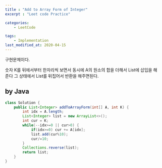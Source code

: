 ```yaml
---
title : "Add to Array Form of Integer"
excerpt : "Leet code Practice"

categories:
    - LeetCode

tags:
    - Implementation
last_modified_at: 2020-04-15
---
```


구현문제이다. 

숫자 K를 뒤에서부터 한자리씩 보면서 동시에 A의 원소의 합을 더해서 List에 삽입을 해준다
그 상태에서 List를 뒤집어서 반환을 해주면된다.  

## by Java

```java
class Solution {
    public List<Integer> addToArrayForm(int[] A, int K) {
        int idx = A.length;
        List<Integer> list = new ArrayList<>();
        int cur = K;
        while(--idx>=0 || cur>0) {
            if(idx>=0) cur += A[idx];
            list.add(cur%10);
            cur/=10;
        }
        Collections.reverse(list);
        return list;
    }
}
```